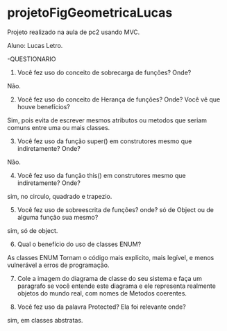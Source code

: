 # projetoFigGeometricaLucas
Projeto realizado na aula de pc2 usando MVC.

Aluno: Lucas Letro.

-QUESTIONARIO

1. Você fez uso do conceito de sobrecarga de funções? Onde?

Não.

2. Você fez uso do conceito de Herança de funções? Onde? Você vê que houve benefícios?

Sim, pois evita de escrever mesmos atributos ou metodos que seriam comuns entre uma ou mais classes.

3. Você fez uso da função super() em construtores mesmo que indiretamente? Onde?

Não.

4. Você fez uso da função this() em construtores mesmo que indiretamente? Onde?

sim, no circulo, quadrado e trapezio.

5. Você fez uso de sobreescrita de funções? onde? só de Object ou de alguma função sua mesmo?

sim, só de object.

6. Qual o benefício do uso de classes ENUM?

As classes ENUM  Tornam o código mais explícito, mais legível, e menos vulnerável a erros de programação.

7. Cole a imagem do diagrama de classe do seu sistema e faça um paragrafo se você entende este diagrama e ele representa realmente objetos do mundo real, com nomes de Metodos coerentes.

8. Você fez uso da palavra Protected? Ela foi relevante onde?

sim, em classes abstratas.
